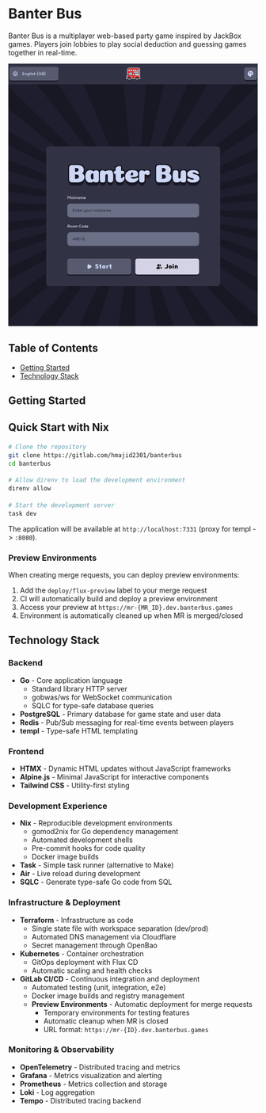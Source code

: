 # Banter Bus

Banter Bus is a multiplayer web-based party game inspired by JackBox games. Players join lobbies to play social deduction and guessing games together in real-time.

<img src="docs/screens/main.png" alt="Home Page" width="1000">

## Table of Contents

- [Getting Started](#getting-started)
- [Technology Stack](#technology-stack)

## Getting Started

## Quick Start with Nix

```bash
# Clone the repository
git clone https://gitlab.com/hmajid2301/banterbus
cd banterbus

# Allow direnv to load the development environment
direnv allow

# Start the development server
task dev
```

The application will be available at `http://localhost:7331` (proxy for templ -> `:8080`).

### Preview Environments

When creating merge requests, you can deploy preview environments:

1. Add the `deploy/flux-preview` label to your merge request
2. CI will automatically build and deploy a preview environment
3. Access your preview at `https://mr-{MR_ID}.dev.banterbus.games`
4. Environment is automatically cleaned up when MR is merged/closed

## Technology Stack

### Backend
- **Go** - Core application language
  - Standard library HTTP server
  - gobwas/ws for WebSocket communication
  - SQLC for type-safe database queries
- **PostgreSQL** - Primary database for game state and user data
- **Redis** - Pub/Sub messaging for real-time events between players
- **templ** - Type-safe HTML templating

### Frontend

- **HTMX** - Dynamic HTML updates without JavaScript frameworks
- **Alpine.js** - Minimal JavaScript for interactive components
- **Tailwind CSS** - Utility-first styling

### Development Experience

- **Nix** - Reproducible development environments
  - gomod2nix for Go dependency management
  - Automated development shells
  - Pre-commit hooks for code quality
  - Docker image builds
- **Task** - Simple task runner (alternative to Make)
- **Air** - Live reload during development
- **SQLC** - Generate type-safe Go code from SQL

### Infrastructure & Deployment

- **Terraform** - Infrastructure as code
  - Single state file with workspace separation (dev/prod)
  - Automated DNS management via Cloudflare
  - Secret management through OpenBao
- **Kubernetes** - Container orchestration
  - GitOps deployment with Flux CD
  - Automatic scaling and health checks
- **GitLab CI/CD** - Continuous integration and deployment
  - Automated testing (unit, integration, e2e)
  - Docker image builds and registry management
  - **Preview Environments** - Automatic deployment for merge requests
    - Temporary environments for testing features
    - Automatic cleanup when MR is closed
    - URL format: `https://mr-{ID}.dev.banterbus.games`

### Monitoring & Observability

- **OpenTelemetry** - Distributed tracing and metrics
- **Grafana** - Metrics visualization and alerting
- **Prometheus** - Metrics collection and storage
- **Loki** - Log aggregation
- **Tempo** - Distributed tracing backend
